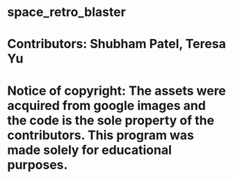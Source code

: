 # space_retro_blaster
# Contributors: Shubham Patel, Teresa Yu
# Notice of copyright: The assets were acquired from google images and the code is the sole property of the contributors. This program was made solely for educational purposes.
